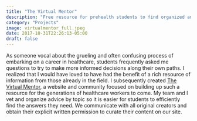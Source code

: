 ```yaml
---
title: "The Virtual Mentor"
description: "Free resource for prehealth students to find organized and curated advice from healthcare professionals on social media"
category: "Projects"
image: virtualmentor_full.jpeg
date: 2017-10-31T22:26:13-05:00
draft: false
---
```

As someone vocal about the grueling and often confusing process of embarking on a career in healthcare, students frequently asked me questions to try to make more informed decisions along their own paths. I realized that I would have loved to have had the benefit of a rich resource of information from those already in the field. I subsequently created [The Virtual Mentor](https://thevirtualmentor.org), a website and community focused on building up such a resource for the generations of healthcare workers to come. My team and I vet and organize advice by topic so it is easier for students to efficiently find the answers they need. We communicate with all original creators and obtain their explicit written permission to curate their content on our site.
